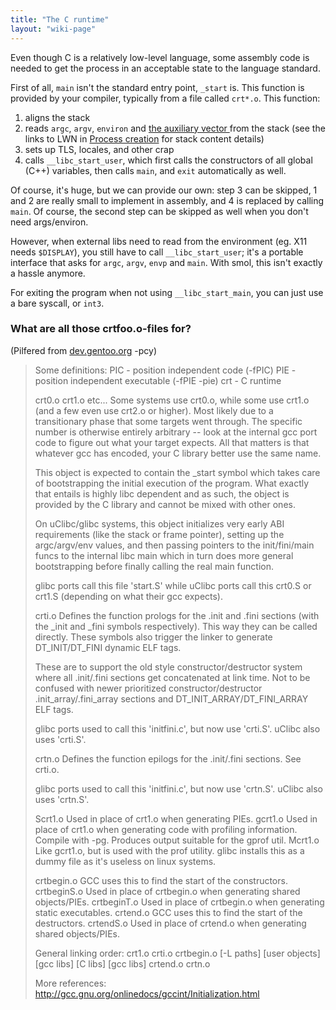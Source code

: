 ```yaml
---
title: "The C runtime"
layout: "wiki-page"
---
```


Even though C is a relatively low-level language, some assembly code is needed
to get the process in an acceptable state to the language standard.

First of all, `main` isn't the standard entry point, `_start` is. This function
is provided by your compiler, typically from a file called `crt*.o`. This
function:

1. aligns the stack
2. reads `argc`, `argv`, `environ` and [the auxiliary vector
   ](https://refspecs.linuxfoundation.org/LSB_1.3.0/IA64/spec/auxiliaryvector.html)
   from the stack (see the links to LWN in [Process creation](/explain/proc)
   for stack content details)
3. sets up TLS, locales, and other crap
4. calls `__libc_start_user`, which first calls the constructors of all global
   (C++) variables, then calls `main`, and `exit` automatically as
   well.

Of course, it's huge, but we can provide our own: step 3 can be skipped, 1 and 2
are really small to implement in assembly, and 4 is replaced by calling `main`.
Of course, the second step can be skipped as well when you don't need
args/environ.

However, when external libs need to read from the environment (eg. X11 needs
`$DISPLAY`), you still have to call `__libc_start_user`; it's a portable
interface that asks for `argc`, `argv`, `envp` and `main`. With smol, this
isn't exactly a hassle anymore.

For exiting the program when not using `__libc_start_main`, you can just use a
bare syscall, or `int3`.

### What are all those crtfoo.o-files for?

(Pilfered from [dev.gentoo.org](https://dev.gentoo.org/~vapier/crt.txt) -pcy)

> Some definitions:
> PIC - position independent code (-fPIC)
> PIE - position independent executable (-fPIE -pie)
> crt - C runtime
>
>
>
> crt0.o crt1.o etc...
>   Some systems use crt0.o, while some use crt1.o (and a few even use crt2.o
>   or higher).  Most likely due to a transitionary phase that some targets
>   went through.  The specific number is otherwise entirely arbitrary -- look
>   at the internal gcc port code to figure out what your target expects.  All
>   that matters is that whatever gcc has encoded, your C library better use
>   the same name.
>
>   This object is expected to contain the _start symbol which takes care of
>   bootstrapping the initial execution of the program.  What exactly that
>   entails is highly libc dependent and as such, the object is provided by
>   the C library and cannot be mixed with other ones.
>
>   On uClibc/glibc systems, this object initializes very early ABI requirements
>   (like the stack or frame pointer), setting up the argc/argv/env values, and
>   then passing pointers to the init/fini/main funcs to the internal libc main
>   which in turn does more general bootstrapping before finally calling the real
>   main function.
>
>   glibc ports call this file 'start.S' while uClibc ports call this crt0.S or
>   crt1.S (depending on what their gcc expects).
>
> crti.o
>   Defines the function prologs for the .init and .fini sections (with the _init
>   and _fini symbols respectively).  This way they can be called directly.  These
>   symbols also trigger the linker to generate DT_INIT/DT_FINI dynamic ELF tags.
>
>   These are to support the old style constructor/destructor system where all
>   .init/.fini sections get concatenated at link time.  Not to be confused with
>   newer prioritized constructor/destructor .init_array/.fini_array sections and
>   DT_INIT_ARRAY/DT_FINI_ARRAY ELF tags.
>
>   glibc ports used to call this 'initfini.c', but now use 'crti.S'.  uClibc
>   also uses 'crti.S'.
>
> crtn.o
>   Defines the function epilogs for the .init/.fini sections.  See crti.o.
>
>   glibc ports used to call this 'initfini.c', but now use 'crtn.S'.  uClibc
>   also uses 'crtn.S'.
>
> Scrt1.o
>   Used in place of crt1.o when generating PIEs.
> gcrt1.o
>   Used in place of crt1.o when generating code with profiling information.
>   Compile with -pg.  Produces output suitable for the gprof util.
> Mcrt1.o
>   Like gcrt1.o, but is used with the prof utility.  glibc installs this as
>   a dummy file as it's useless on linux systems.
>
> crtbegin.o
>   GCC uses this to find the start of the constructors.
> crtbeginS.o
>   Used in place of crtbegin.o when generating shared objects/PIEs.
> crtbeginT.o
>   Used in place of crtbegin.o when generating static executables.
> crtend.o
>   GCC uses this to find the start of the destructors.
> crtendS.o
>   Used in place of crtend.o when generating shared objects/PIEs.
>
>
>
> General linking order:
> crt1.o crti.o crtbegin.o [-L paths] [user objects] [gcc libs] [C libs] [gcc libs] crtend.o crtn.o
>
>
>
> More references:
>     http://gcc.gnu.org/onlinedocs/gccint/Initialization.html
